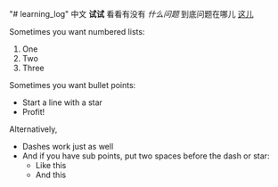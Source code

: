 "# learning_log"
中文 **试试** 看看有没有 *什么问题* 到底问题在哪儿 [这儿](http://google.com)

Sometimes you want numbered lists:

1. One
2. Two
3. Three

Sometimes you want bullet points:

* Start a line with a star
* Profit!

Alternatively,

- Dashes work just as well
- And if you have sub points, put two spaces before the dash or star:
  - Like this
  - And this